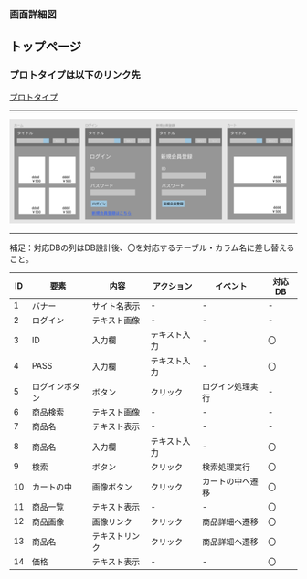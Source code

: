 ### 画面詳細図
## トップページ
### プロトタイプは以下のリンク先
[プロトタイプ](https://www.figma.com/file/iDYw9tQd0IceSOdzlKsSiy/Untitled)
*****
<img src="top-page.png" width="500">

*****
補足：対応DBの列はDB設計後、〇を対応するテーブル・カラム名に差し替えること。

| ID | 要素 | 内容 | アクション | イベント | 対応DB |
|----|-----|------|------------|----------|--------|
|1|バナー|サイト名表示|-|-|-|
|2|ログイン|テキスト画像|-|-|-|
|3|ID|入力欄|テキスト入力|-|〇|
|4|PASS|入力欄|テキスト入力|-|〇|
|5|ログインボタン|ボタン|クリック|ログイン処理実行|-|
|6|商品検索|テキスト画像|-|-|-|
|7|商品名|テキスト表示|-|-|-|
|8|商品名|入力欄|テキスト入力|-|〇|
|9|検索|ボタン|クリック|検索処理実行|〇|
|10|カートの中|画像ボタン|クリック|カートの中へ遷移|〇|
|11|商品一覧|テキスト表示|-|-|〇|
|12|商品画像|画像リンク|クリック|商品詳細へ遷移|〇|
|13|商品名|テキストリンク|クリック|商品詳細へ遷移|〇|
|14|価格|テキスト表示|-|-|〇|

